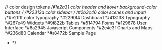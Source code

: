 // color design tokens
/*#1e2a31 color header and hover background-color buttons */
/*#22313a color sidebar */
/*#2b3c46 color scenes and input*/
/*#e2ffff color typography
*#2290f4 Dashboard
*#413138 Typography
*#267e49 Widgets
*#9f822b Tables
*#514794 Forms
*#129678 User Interface
*#8a2945 Javascript Components
*#2e4e3f Charts and Maps
*#236d80 Calendar
*#a8472b Sample Page
* */
